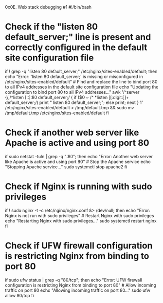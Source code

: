 0x0E. Web stack debugging #1
#!/bin/bash

# Check if the "listen 80 default_server;" line is present and correctly configured in the default site configuration file
if ! grep -q "listen 80 default_server;" /etc/nginx/sites-enabled/default; then
    echo "Error: 'listen 80 default_server;' is missing or misconfigured in /etc/nginx/sites-enabled/default"
    # Find and replace the line to bind port 80 to all IPv4 addresses in the default site configuration file
    echo "Updating the configuration to bind port 80 to all IPv4 addresses..."
    awk '/^server {/,/^listen \[::\]:80 default_server;/ { if ($0 ~ /^ *listen [[:digit:]]+ default_server;/) print "        listen 80 default_server;"; else print; next } 1' /etc/nginx/sites-enabled/default > /tmp/default.tmp && sudo mv /tmp/default.tmp /etc/nginx/sites-enabled/default
fi

# Check if another web server like Apache is active and using port 80
if sudo netstat -tuln | grep -q ":80"; then
    echo "Error: Another web server like Apache is active and using port 80"
    # Stop the Apache service
    echo "Stopping Apache service..."
    sudo systemctl stop apache2
fi

# Check if Nginx is running with sudo privileges
if ! sudo nginx -t -c /etc/nginx/nginx.conf &> /dev/null; then
    echo "Error: Nginx is not run with sudo privileges"
    # Restart Nginx with sudo privileges
    echo "Restarting Nginx with sudo privileges..."
    sudo systemctl restart nginx
fi

# Check if UFW firewall configuration is restricting Nginx from binding to port 80
if sudo ufw status | grep -q "80/tcp"; then
    echo "Error: UFW firewall configuration is restricting Nginx from binding to port 80"
    # Allow incoming traffic on port 80
    echo "Allowing incoming traffic on port 80..."
    sudo ufw allow 80/tcp
fi

